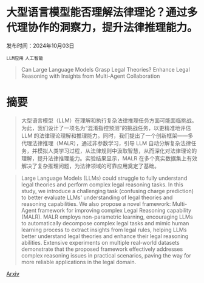 # 大型语言模型能否理解法律理论？通过多代理协作的洞察力，提升法律推理能力。

发布时间：2024年10月03日

`LLM应用` `人工智能`

> Can Large Language Models Grasp Legal Theories? Enhance Legal Reasoning with Insights from Multi-Agent Collaboration

# 摘要

> 大型语言模型（LLM）在理解和执行复杂法律推理任务方面可能面临挑战。为此，我们设计了一项名为“混淆指控预测”的挑战任务，以更精准地评估 LLM 的法律理论理解和推理能力。同时，我们提出了一个创新框架——多代理法律推理（MALR），通过非参数学习，引导 LLM 自动分解复杂法律任务，并模拟人类学习过程，从法律规则中汲取智慧，从而深化对法律理论的理解，提升法律推理能力。实验结果显示，MALR 在多个真实数据集上有效解决了复杂推理问题，为法律领域的可靠应用奠定了基础。

> Large Language Models (LLMs) could struggle to fully understand legal theories and perform complex legal reasoning tasks. In this study, we introduce a challenging task (confusing charge prediction) to better evaluate LLMs' understanding of legal theories and reasoning capabilities. We also propose a novel framework: Multi-Agent framework for improving complex Legal Reasoning capability (MALR). MALR employs non-parametric learning, encouraging LLMs to automatically decompose complex legal tasks and mimic human learning process to extract insights from legal rules, helping LLMs better understand legal theories and enhance their legal reasoning abilities. Extensive experiments on multiple real-world datasets demonstrate that the proposed framework effectively addresses complex reasoning issues in practical scenarios, paving the way for more reliable applications in the legal domain.

[Arxiv](https://arxiv.org/abs/2410.02507)